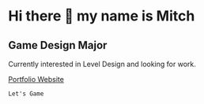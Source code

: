 # Hi there 👋 my name is Mitch 

## Game Design Major

Currently interested in Level Design and looking for work.

[Portfolio Website](http://mitch-foster.com/)

```
Let's Game
```
